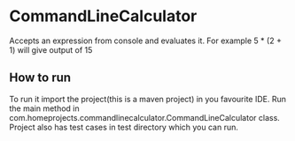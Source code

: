 # CommandLineCalculator
Accepts an expression from console and evaluates it.
For example 5 * (2 + 1) will give output of 15

## How to run
To run it import the project(this is a maven project) in you favourite IDE.
Run the main method in com.homeprojects.commandlinecalculator.CommandLineCalculator class.
Project also has test cases in test directory which you can run.